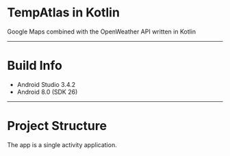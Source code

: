 # TempAtlas in Kotlin
Google Maps combined with the OpenWeather API written in Kotlin

***
# Build Info

* Android Studio 3.4.2
* Android 8.0 (SDK 26)

***

#  Project Structure

The app is a single activity application.
